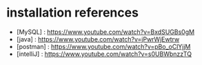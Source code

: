 # installation references

- [MySQL] : <https://www.youtube.com/watch?v=BxdSUGBs0gM>
- [java] : <https://www.youtube.com/watch?v=jPwrWjEwtrw>
- [postman] : <https://www.youtube.com/watch?v=pBo_oClYjjM>
- [intelliJ] : <https://www.youtube.com/watch?v=s0UBWbnzzTQ>
